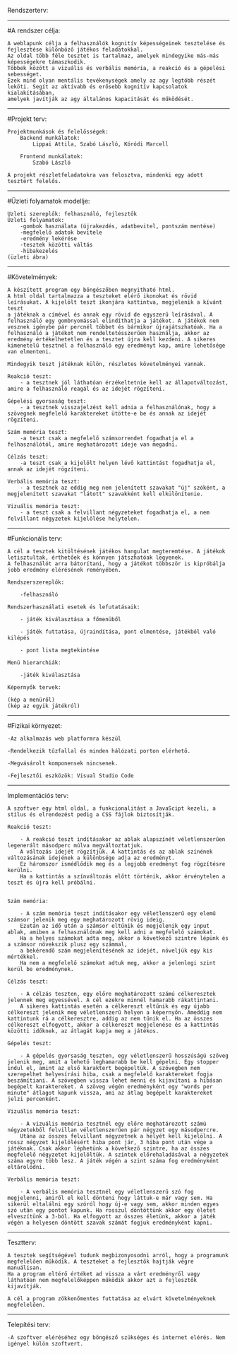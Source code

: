 
Rendszerterv:

---------------------------------

#A rendszer célja:

	A weblapunk célja a felhasználók kognitív képességeinek tesztelése és fejlesztése különböző játékos feladatokkal. 
	Az oldal több féle tesztet is tartalmaz, amelyek mindegyike más-más képességekre támaszkodik.
	Többek között a vizuális és verbális memória, a reakció és a gépelési sebességet. 
	Ezek mind olyan mentális tevékenységek amely az agy legtöbb részét leköti. Segít az aktívabb és erősebb kognitív kapcsolatok kialakításában,
	amelyek javítják az agy általános kapacitását és működését.

---------------------------------

#Projekt terv:

	Projektmunkások és felelősségek:
		Backend munkálatok:
			Lippai Attila, Szabó László, Kóródi Marcell

		Frontend munkálatok:
			Szabó László

	A projekt részletfeladatokra van felosztva, mindenki egy adott tesztért felelős.

---------------------------------

#Üzleti folyamatok modellje:

	Üzleti szereplők: felhasználó, fejlesztők
	Üzleti folyamatok:
		-gombok használata (újrakezdés, adatbevitel, pontszám mentése)
		-megfelelő adatok bevitele
		-eredmény lekérése
		-tesztek közötti váltás
		-hibakezelés
	(üzleti ábra)

---------------------------------

#Követelmények:

	A készített program egy böngészőben megnyitható html.
	A html oldal tartalmazza a teszteket elérő ikonokat és rövid leírásukat. A kijelölt teszt ikonjára kattintva, megjelenik a kívánt teszt
	a játéknak a címével és annak egy rövid de egyszerű leírásával. A felhasználó egy gombnyomással elindíthatja a játékot. A játékok nem vesznek igénybe pár percnél többet és bármikor újrajátszhatóak. Ha a felhasználó a játékot nem rendeltetésszerűen használja, akkor az eredmény értékelhetetlen és a tesztet újra kell kezdeni. A sikeres kimenetelű tesztnél a felhasználó egy eredményt kap, amire lehetősége van elmenteni. 

	Mindegyik teszt játéknak külön, részletes követelményei vannak.

	Reakció teszt:
		- a tesztnek jól láthatóan érzékeltetnie kell az állapotváltozást, amire a felhasználó reagál és az idejét rögzíteni.

	Gépelési gyorsaság teszt:
		- a tesztnek visszajelzést kell adnia a felhasználónak, hogy a szövegnek megfelelő karaktereket ütötte-e be és annak az idejét rögzíteni.

	Szám memória teszt:
		-a teszt csak a megfelelő számsorrendet fogadhatja el a felhasználótól, amire meghatározott ideje van megadni.

	Célzás teszt:
		-a teszt csak a kijelölt helyen lévő kattintást fogadhatja el, annak az idejét rögzíteni.

	Verbális memória teszt:
		- a tesztnek az eddig meg nem jelenített szavakat "új" szóként, a megjelenített szavakat "látott" szavakként kell elkülönítenie.

	Vizuális memória teszt:
		- a teszt csak a felvillant négyzeteket fogadhatja el, a nem felvillant négyzetek kijelölése helytelen.

---------------------------------

#Funkcionális terv:

	A cél a tesztek kitöltésének játékos hangulat megteremtése. A játékok letisztultak, érthetőek és könnyen játszhatóak legyenek.
	A felhasználót arra bátorítani, hogy a játékot többször is kipróbálja jobb eredmény elérésének reményében.

	Rendszerszereplők:

		-felhasználó

	Rendszerhasználati esetek és lefutatásaik:

		- játék kiválasztása a főmenüből

		- játék futtatása, újraindítása, pont elmentése, játékból való kilépés

		- pont lista megtekintése

	Menü hierarchiák:

		-játék kiválasztása

	Képernyők tervek:

	(kép a menüről)
	(kép az egyik játékról)

---------------------------------

#Fizikai környezet:

	-Az alkalmazás web platformra készül

	-Rendelkezik tűzfallal és minden hálózati porton elérhető.

	-Megvásárolt komponensek nincsenek.

	-Fejlesztői eszközök: Visual Studio Code

---------------------------------

Implementációs terv:

	A szoftver egy html oldal, a funkcionalitást a JavaScipt kezeli, a stílus és elrendezést pedig a CSS fájlok biztosítják.

	Reakció teszt:

		- A reakció teszt indításakor az ablak alapszínét véletlenszerűen legenerált másodperc múlva megváltoztatjuk.
		A változás idejét rögzítjük. A kattintás és az ablak színének változásának idejének a különbsége adja az eredményt.
		Ez háromszor ismédlődik meg és a legjobb eredményt fog rögzítésre kerülni.
		Ha a kattintás a színváltozás előtt történik, akkor érvénytelen a teszt és újra kell próbálni.


	Szám memória:

		- A szám memória teszt indításakor egy véletlenszerű egy elemű számsor jelenik meg egy meghatározott rövig ideig. 
		Ezután az idő után a számsor eltűnik és megjelenik egy input ablak, amiben a felhasználónak meg kell adni a megfelelő számokat.
		Ha a helyes számokat adta meg, akkor a következő szintre lépünk és a számsor növekszik plusz egy számmal,
		a bekérendő szám megjelenítésének az idejét, növeljük egy kis mértékkel.
		Ha nem a megfelelő számokat adtuk meg, akkor a jelenlegi szint kerül be eredménynek.
	
    Célzás teszt:

		- A célzás teszten, egy előre meghatározott számú célkeresztek jelennek meg egyessével. A cél ezekre minnél hamarabb rákattintani.
		A sikeres kattintás esetén a célkereszt eltűnik és egy újabb célkereszt jelenik meg véletlenszerű helyen a képernyőn. Ameddig nem kattintunk rá a célkeresztre, addig az nem tűnik el. Ha az összes célkereszt elfogyott, akkor a célkereszt megjelenése és a kattintás közötti időknek, az átlagát kapja meg a játékos.

	Gépelés teszt:

		- A gépelés gyorsaság teszten, egy véletlenszerű hosszúságú szöveg jelenik meg, amit a lehető leghamarabb be kell gépelni. Egy stopper indul el, amint az első karaktert begépeltük. A szövegben nem szerepelhet helyesírási hiba, csak a megfelelő karaktereket fogja beszámítiani. A szövegben vissza lehet menni és kijavítani a hibásan begépelt karaktereket. A szöveg végén eredményként egy "words per minute" átlagot kapunk vissza, ami az átlag begépelt karaktereket jelzi percenként.

	Vizuális memória teszt:

		- A vizuális memória tesztnél egy előre meghatározott számú négyzetekből felvillan véletlenszerűen pár négyzet egy másodpercre.
		Utána az összes felvillant négyzetnek a helyét kell kijelölni. A rossz négyzet kijelölésért hiba pont jár, 3 hiba pont után vége a játéknak. Csak akkor léphetünk a következő szintre, ha az összes megfelelő négyzetet kijelöltük. A szintek előrehaladásával a négyzetek száma egyre több lesz. A játék végén a szint száma fog eredményként eltárolódni.

	Verbális memória teszt:

		- A verbális memória tesztnél egy véletlenszerű szó fog megjelenni, amiről el kell dönteni hogy láttuk-e már vagy sem. Ha sikerül eltalálni egy szóról hogy új-e vagy sem, akkor minden egyes szó után egy pontot kapunk. Ha rosszul döntöttünk akkor egy életet elveszítünk a 3-ból. Ha elfogyott az összes életünk, akkor a játék végén a helyesen döntött szavak számát fogjuk eredményként kapni.



---------------------------------

Tesztterv:
	
	A tesztek segítségével tudunk megbizonyosodni arról, hogy a programunk megfelelően működik. A teszteket a fejlesztők hajtják végre manuálisan.
	Ha a program eltérő értéket ad vissza a várt eredményről vagy láthatóan nem megfelelőképpen működik akkor azt a fejlesztők kijavítják.

	A cél a program zökkenőmentes futtatása az elvárt követelményeknek megfelelően.

---------------------------------

Telepítési terv:

	-A szoftver eléréséhez egy böngésző szükséges és internet elérés. Nem igényel külön szoftvert.
